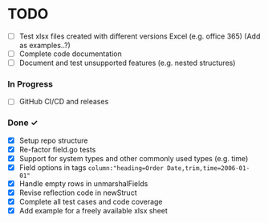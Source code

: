 # TODO

- [ ] Test xlsx files created with different versions Excel (e.g. office 365) (Add as examples..?)
- [ ] Complete code documentation
- [ ] Document and test unsupported features (e.g. nested structures)

### In Progress

- [ ] GitHub CI/CD and releases

### Done ✓

- [x] Setup repo structure
- [x] Re-factor field.go tests
- [x] Support for system types and other commonly used types (e.g. time)
- [x] Field options in tags `column:"heading=Order Date,trim,time=2006-01-01"`
- [x] Handle empty rows in unmarshalFields
- [x] Revise reflection code in newStruct
- [x] Complete all test cases and code coverage
- [x] Add example for a freely available xlsx sheet
